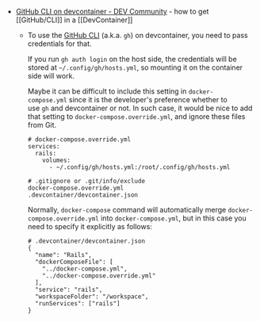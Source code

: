 - [GitHub CLI on devcontainer - DEV Community](https://dev.to/r7kamura/github-cli-on-devcontainer-3od7) - how to get [[GitHub/CLI]] in a [[DevContainer]]
	- To use the [GitHub CLI](https://cli.github.com/) (a.k.a. `gh`)  on devcontainer, you need to pass credentials for that.
	  
	  If you run `gh auth login` on the host side, the credentials will be stored at `~/.config/gh/hosts.yml`, so mounting it on the container side will work.
	  
	  Maybe it can be difficult to include this setting in `docker-compose.yml` since it is the developer's preference whether to use `gh` and devcontainer or not. In such case, it would be nice to add that setting to `docker-compose.override.yml`, and ignore these files from Git.
	  
	  ```
	  # docker-compose.override.yml
	  services:
	    rails:
	      volumes:
	        - ~/.config/gh/hosts.yml:/root/.config/gh/hosts.yml
	  ```
	  
	  ```
	  # .gitignore or .git/info/exclude
	  docker-compose.override.yml
	  .devcontainer/devcontainer.json
	  ```
	  
	  Normally, `docker-compose` command will automatically merge `docker-compose.override.yml` into `docker-compose.yml`, but in this case you need to specify it explicitly as follows:
	  
	  ```
	  # .devcontainer/devcontainer.json
	  {
	    "name": "Rails",
	    "dockerComposeFile": [
	      "../docker-compose.yml",
	      "../docker-compose.override.yml"
	    ],
	    "service": "rails",
	    "workspaceFolder": "/workspace",
	    "runServices": ["rails"]
	  }
	  ```